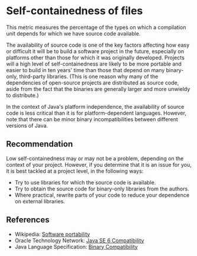 # Self-containedness of files
This metric measures the percentage of the types on which a compilation unit depends for which we have source code available.

The availability of source code is one of the key factors affecting how easy or difficult it will be to build a software project in the future, especially on platforms other than those for which it was originally developed. Projects will a high level of self-containedness are likely to be more portable and easier to build in ten years' time than those that depend on many binary-only, third-party libraries. (This is one reason why many of the dependencies of open-source projects are distributed as source code, aside from the fact that the binaries are generally larger and more unwieldy to distribute.)

In the context of Java's platform independence, the availability of source code is less critical than it is for platform-dependent languages. However, note that there can be minor binary incompatibilities between different versions of Java.


## Recommendation
Low self-containedness may or may not be a problem, depending on the context of your project. However, if you determine that it is an issue for you, it is best tackled at a project level, in the following ways:

* Try to use libraries for which the source code is available.
* Try to obtain the source code for binary-only libraries from the authors.
* Where practical, rewrite parts of your code to reduce your dependence on external libraries.

## References
* Wikipedia: [Software portability](http://en.wikipedia.org/wiki/Software_portability)
* Oracle Technology Network: [Java SE 6 Compatibility](https://www.oracle.com/java/technologies/javase/compatibility.html)
* Java Language Specification: [Binary Compatibility](https://docs.oracle.com/javase/specs/jls/se11/html/jls-13.html)
